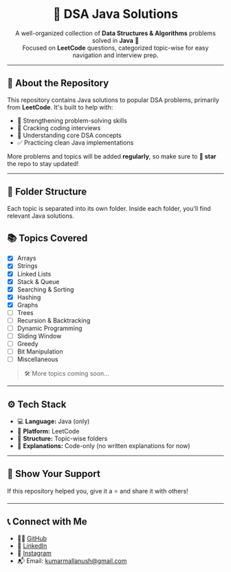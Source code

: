 <h1 align="center">📘 DSA Java Solutions</h1>

<p align="center">
  A well-organized collection of <strong>Data Structures & Algorithms</strong> problems solved in <strong>Java</strong> 🚀 <br/>
  Focused on <strong>LeetCode</strong> questions, categorized topic-wise for easy navigation and interview prep.
</p>

---

## 🧠 About the Repository

This repository contains Java solutions to popular DSA problems, primarily from **LeetCode**. It's built to help with:

- 🚀 Strengthening problem-solving skills
- 💼 Cracking coding interviews
- 🧩 Understanding core DSA concepts
- ✅ Practicing clean Java implementations

More problems and topics will be added **regularly**, so make sure to **🌟 star** the repo to stay updated!

---

## 📂 Folder Structure

Each topic is separated into its own folder. Inside each folder, you'll find relevant Java solutions.

## 📚 Topics Covered

- [x] Arrays  
- [x] Strings  
- [x] Linked Lists  
- [x] Stack & Queue  
- [x] Searching & Sorting  
- [x] Hashing  
- [x] Graphs 
- [ ] Trees  
- [ ] Recursion & Backtracking   
- [ ] Dynamic Programming  
- [ ] Sliding Window  
- [ ] Greedy  
- [ ] Bit Manipulation  
- [ ] Miscellaneous

> 🛠️ More topics coming soon...

---

## ⚙️ Tech Stack

- 💻 **Language:** Java (only)
- 🧩 **Platform:** LeetCode
- 📁 **Structure:** Topic-wise folders
- 🧪 **Explanations:** Code-only (no written explanations for now)

---

## 🌟 Show Your Support

If this repository helped you, give it a ⭐ and share it with others!

---

## 📞 Connect with Me

- 🧑‍💻 [GitHub](https://github.com/anushkumar13)
- 💼 [LinkedIn](www.linkedin.com/in/anush-kumar-mall) 
- 📸 [Instagram](https://www.instagram.com/anushkumar13?igsh=NWc5a3VwbHN3bzZ0)
- 📬 Email: kumarmallanush@gmail.com


